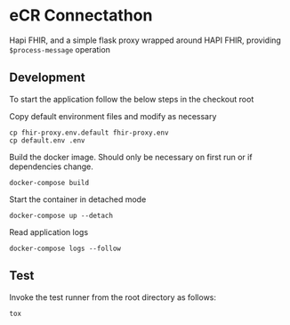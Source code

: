 # eCR Connectathon
Hapi FHIR, and a simple flask proxy wrapped around HAPI FHIR, providing `$process-message` operation

## Development

To start the application follow the below steps in the checkout root

Copy default environment files and modify as necessary

    cp fhir-proxy.env.default fhir-proxy.env
    cp default.env .env

Build the docker image. Should only be necessary on first run or if dependencies change.

    docker-compose build

Start the container in detached mode

    docker-compose up --detach

Read application logs

    docker-compose logs --follow


## Test
Invoke the test runner from the root directory as follows:

    tox
